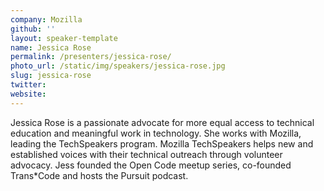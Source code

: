 ```yaml
---
company: Mozilla
github: ''
layout: speaker-template
name: Jessica Rose
permalink: /presenters/jessica-rose/
photo_url: /static/img/speakers/jessica-rose.jpg
slug: jessica-rose
twitter:
website:
---
```


Jessica Rose is a passionate advocate for more equal access to technical education and meaningful work in technology. She works with Mozilla, leading the TechSpeakers program. Mozilla TechSpeakers helps new and established voices with their technical outreach through volunteer advocacy. Jess founded the Open Code meetup series, co-founded Trans*Code and hosts the Pursuit podcast.
